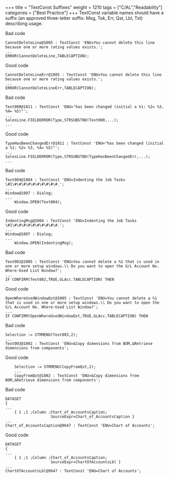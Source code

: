 +++
title = "TextConst Suffixes"
weight = 1210
tags = ["C/AL","Readability"]
categories = ["Best Practice"]
+++
TextConst variable names should have a suffix (an approved three-letter suffix: Msg, Tok, Err, Qst, Lbl, Txt) describing usage.

Bad code

```al
CannotDeleteLine@1005 : TextConst 'ENU=You cannot delete this line because one or more rating values exists.';
...
ERROR(CannotDeleteLine,TABLECAPTION);
```

Good code

```al
CannotDeleteLineErr@1005 : TextConst 'ENU=You cannot delete this line because one or more rating values exists.';
...
ERROR(CannotDeleteLineErr,TABLECAPTION); 
```

Bad code

```al
Text000@1011 : TextConst 'ENU="has been changed (initial a %1: %2= %3, %4= %5)"';
...
SalesLine.FIELDERROR(Type,STRSUBSTNO(Text000,...);
...
```

Good code

```al
TypeHasBeenChangedErr@1011 : TextConst 'ENU="has been changed (initial a %1: %2= %3, %4= %5)"';
...
SalesLine.FIELDERROR(Type,STRSUBSTNO(TypeHasBeenChangedErr,...);
... 
```

Bad code

```al
Text004@1004 : TextConst 'ENU=Indenting the Job Tasks \#1\#\#\#\#\#\#\#\#\#\#.';
...
Window@1007 : Dialog;
...
    Window.OPEN(Text004);
```

Good code

```al
IndentingMsg@1004 : TextConst 'ENU=Indenting the Job Tasks \#1\#\#\#\#\#\#\#\#\#\#.';
...
Window@1007 : Dialog;
...
    Window.OPEN(IndentingMsg);
```

Bad code

```al
Text002@1005 : TextConst 'ENU=You cannot delete a %1 that is used in one or more setup windows.\\ Do you want to open the G/L Account No. Where-Used List Window?';
...
IF CONFIRM(Text002,TRUE,GLAcc.TABLECAPTION) THEN
```

Good code

```al
OpenWhereUsedWindowQst@1005 : TextConst 'ENU=You cannot delete a %1 that is used in one or more setup windows.\\ Do you want to open the G/L Account No. Where-Used List Window?';
...
IF CONFIRM(OpenWhereUsedWindowQst,TRUE,GLAcc.TABLECAPTION) THEN
```

Bad code

```al
Selection := STRMENU(Text003,2);
...
Text003@1002 : TextConst 'ENU=&Copy dimensions from BOM,&Retrieve dimensions from components';
```

Good code

```al
    Selection := STRMENU(CopyFromQst,2);
    ...
    CopyFromQst@1002 : TextConst 'ENU=&Copy dimensions from BOM,&Retrieve dimensions from components';
```

Bad code

```al
DATASET
{
...
    { 1 ;1 ;Column ;Chart_of_AccountsCaption;
                    SourceExpr=Chart_of_AccountsCaption }
...
Chart_of_AccountsCaption@9647 : TextConst 'ENU=Chart of Accounts';
```

Good code

```al
DATASET
{
...
    { 1 ;1 ;Column ;Chart_of_AccountsCaption;
                    SourceExpr=ChartOfAccountsLbl }
...
ChartOfAccountsLbl@9647 : TextConst 'ENU=Chart of Accounts';
```
